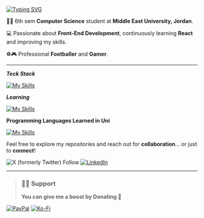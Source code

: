 [![Typing SVG](https://readme-typing-svg.demolab.com?font=Fira+Code&duration=4000&pause=1000&center=false&width=435&lines=Front-End+Developer;Prompt+Engineer;No-Code+Developer)](https://git.io/typing-svg)


👨‍🎓 6th sem **Computer Science** student at **Middle East University, Jordan**.

💻 Passionate about **Front-End Development**, continuously learning **React** and improving my skills.

⚽🎮 Professional **Footballer** and **Gamer**.

---

***Teck Stack***

[![My Skills](https://skillicons.dev/icons?i=html,css,js,react,bootstrap,git,github,vercel,netlify)](https://skillicons.dev)

***Learning***

[![My Skills](https://skillicons.dev/icons?i=tailwind,ts,next)](https://skillicons.dev)

**Programming Languages Learned in Uni**

[![My Skills](https://skillicons.dev/icons?i=cpp,java,cs,js,python)](https://skillicons.dev)

Feel free to explore my repositories and reach out for **collaboration**... or just to **connect**! 

![X (formerly Twitter) Follow](https://img.shields.io/twitter/follow/mohadev01)
[![LinkedIn](https://custom-icon-badges.demolab.com/badge/LinkedIn-0A66C2?logo=linkedin-white&logoColor=fff)](https://www.linkedin.com/in/mohadev)

---

> ### 🙋‍♂️ Support
> **You can give me a boost by Donating 🤞**

[![PayPal](https://img.shields.io/badge/PayPal-00457C?style=for-the-badge&logo=paypal&logoColor=white)](https://paypal.me/mohayounis) [![Ko-Fi](https://img.shields.io/badge/Ko--fi-F16061?style=for-the-badge&logo=ko-fi&logoColor=white)](https://ko-fi.com/mohadev01)
